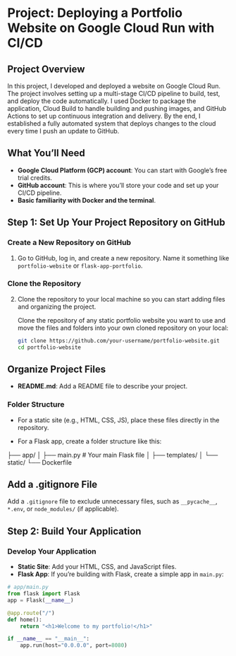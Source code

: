 # Project: Deploying a Portfolio Website on Google Cloud Run with CI/CD

## Project Overview
In this project, I developed and deployed a website on Google Cloud Run. The project involves setting up a multi-stage CI/CD pipeline to build, test, and deploy the code automatically. I used Docker to package the application, Cloud Build to handle building and pushing images, and GitHub Actions to set up continuous integration and delivery. By the end, I established a fully automated system that deploys changes to the cloud every time I push an update to GitHub.

## What You’ll Need
- **Google Cloud Platform (GCP) account**: You can start with Google’s free trial credits.
- **GitHub account**: This is where you’ll store your code and set up your CI/CD pipeline.
- **Basic familiarity with Docker and the terminal**.
## Step 1: Set Up Your Project Repository on GitHub

### Create a New Repository on GitHub
1. Go to GitHub, log in, and create a new repository. Name it something like `portfolio-website` or `flask-app-portfolio`.

### Clone the Repository
2. Clone the repository to your local machine so you can start adding files and organizing the project.

   Clone the repository of any static portfolio website you want to use and move the files and folders into your own cloned repository on your local:

   ```bash
   git clone https://github.com/your-username/portfolio-website.git
   cd portfolio-website
## Organize Project Files

- **README.md**: Add a README file to describe your project.

### Folder Structure
- For a static site (e.g., HTML, CSS, JS), place these files directly in the repository.
  
- For a Flask app, create a folder structure like this:

├── app/ │ ├── main.py # Your main Flask file │ ├── templates/ │ └── static/ └── Dockerfile

## Add a .gitignore File
Add a `.gitignore` file to exclude unnecessary files, such as `__pycache__`, `*.env`, or `node_modules/` (if applicable).

## Step 2: Build Your Application

### Develop Your Application
- **Static Site**: Add your HTML, CSS, and JavaScript files. 
- **Flask App**: If you’re building with Flask, create a simple app in `main.py`:

```python
# app/main.py
from flask import Flask
app = Flask(__name__)

@app.route("/")
def home():
    return "<h1>Welcome to my portfolio!</h1>"

if __name__ == "__main__":
    app.run(host="0.0.0.0", port=8080)
